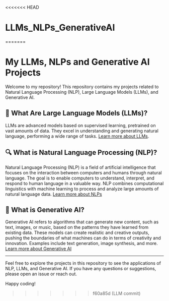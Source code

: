 <<<<<<< HEAD
# LLMs_NLPs_GenerativeAI
=======

# My LLMs, NLPs and Generative AI Projects

Welcome to my repository! This repository contains my projects related to Natural Language Processing (NLP), Large Language Models (LLMs), and Generative AI.

## 🧠 What Are Large Language Models (LLMs)?

LLMs are advanced models based on supervised learning, pretrained on vast amounts of data. They excel in understanding and generating natural language, performing a wide range of tasks. [Learn more about LLMs](https://www.ibm.com/topics/large-language-models).


## 🔍 What is Natural Language Processing (NLP)?

Natural Language Processing (NLP) is a field of artificial intelligence that focuses on the interaction between computers and humans through natural language. The goal is to enable computers to understand, interpret, and respond to human language in a valuable way. NLP combines computational linguistics with machine learning to process and analyze large amounts of natural language data. [Learn more about NLPs](https://aws.amazon.com/what-is/nlp/#:~:text=Natural%20language%20processing%20(NLP)%20is,manipulate%2C%20and%20comprehend%20human%20language.)


## 🎨 What is Generative AI?

Generative AI refers to algorithms that can generate new content, such as text, images, or music, based on the patterns they have learned from existing data. These models can create realistic and creative outputs, pushing the boundaries of what machines can do in terms of creativity and innovation. Examples include text generation, image synthesis, and more. [Learn more about Generative AI](https://cloud.google.com/use-cases/generative-ai?hl=en)




---

Feel free to explore the projects in this repository to see the applications of NLP, LLMs, and Generative AI. If you have any questions or suggestions, please open an issue or reach out.

Happy coding!


>>>>>>> f60a85d (LLM commit)
